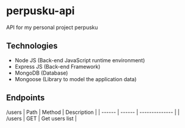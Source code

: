 # perpusku-api
API for my personal project perpusku

## Technologies
* Node JS (Back-end JavaScript runtime environment)
* Express JS (Back-end Framework)
* MongoDB (Database)
* Mongoose (Library to model the application data)

## Endpoints
/users
|  Path  | Method |  Description   |
| ------ | ------ | -------------- |
| /users |  GET   | Get users list |
